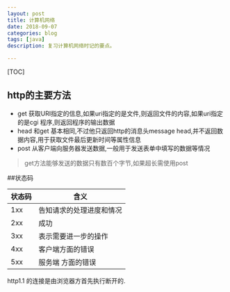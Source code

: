 ```yaml
---
layout: post
title: 计算机网络
date: 2018-09-07
categories: blog
tags: [java]
description: 复习计算机网络时记的要点。

---
```

[TOC]
## http的主要方法
- get 获取URI指定的信息,如果uri指定的是文件,则返回文件的内容,如果uri指定的是cgi 程序,则返回程序的输出数据
- head 和get 基本相同,不过他只返回http的消息头message head,并不返回数据内容,用于获取文件最后更新时间等属性信息
- post 从客户端向服务器发送数据,一般用于发送表单中填写的数据等情况
> get方法能够发送的数据只有数百个字节,如果超长需使用post

##状态码

| 状态码 | 含义                     |
| ------ | ------------------------ |
| 1xx    | 告知请求的处理进度和情况 |
| 2xx    | 成功                     |
| 3xx    | 表示需要进一步的操作     |
| 4xx    | 客户端方面的错误         |
| 5xx    | 服务端 方面的错误        |

http1.1 的连接是由浏览器方首先执行断开的.
